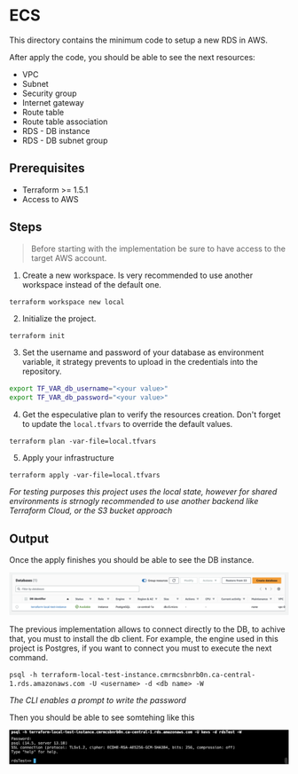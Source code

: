 # ECS

This directory contains the minimum code to setup a new RDS in AWS.

After apply the code, you should be able to see the next resources:

* VPC
* Subnet
* Security group
* Internet gateway
* Route table
* Route table association
* RDS - DB instance
* RDS - DB subnet group

## Prerequisites

* Terraform >= 1.5.1
* Access to AWS

## Steps

> Before starting with the implementation be sure to have access to the target AWS account.


1. Create a new workspace. Is very recommended to use another workspace instead of the default one.

```
terraform workspace new local
```

2. Initialize the project.

```
terraform init
```

3. Set the username and password of your database as environment variable, it strategy prevents to upload in the credentials into the repository.

```bash
export TF_VAR_db_username="<your value>"
export TF_VAR_db_password="<your value>"
```

4. Get the especulative plan to verify the resources creation. Don't forget to update the `local.tfvars` to override the default values.

```
terraform plan -var-file=local.tfvars
```

5. Apply your infrastructure
```
terraform apply -var-file=local.tfvars
```

_For testing purposes this project uses the local state, however for shared environments is strnogly recommended to use another backend like Terraform Cloud, or the S3 bucket approach_

## Output

Once the apply finishes you should be able to see the DB instance.

![rds](images/rds.png)

The previous implementation allows to connect directly to the DB, to achive that, you must to install the db client. For example, the engine used in this project is Postgres, if you want to connect you must to execute the next command.

```
psql -h terraform-local-test-instance.cmrmcsbnrb0n.ca-central-1.rds.amazonaws.com -U <username> -d <db name> -W
```

_The CLI enables a prompt to write the password_

Then you should be able to see somtehing like this

![db](images/db.png)